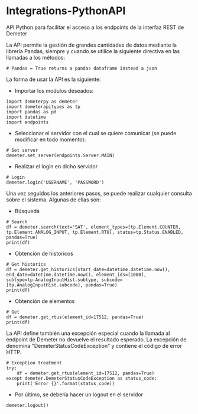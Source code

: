 # Integrations-PythonAPI
API Python para facilitar el acceso a los endpoints de la interfaz REST de Demeter

La API permite la gestión de grandes cantidades de datos mediante la librería Pandas, siempre y cuando se utilice la siguiente directiva en las llamadas a los métodos:
```
# Pandas = True returns a pandas dataframe instead a json
```

La forma de usar la API es la siguiente:

- Importar los modulos deseados:
```
import demeterpy as demeter
import demeterapitypes as tp
import pandas as pd
import datetime
import endpoints
```
- Seleccionar el servidor con el cual se quiere comunicar (se puede modificar en todo momento):
```
# Set server
demeter.set_server(endpoints.Server.MAIN)
```

- Realizar el login en dicho servidor
```
# Login
demeter.login('USERNAME', 'PASSWORD')
```

Una vez seguidos los anteriores pasos, se puede realizar cualquier consulta sobre el sistema.
Algunas de ellas son:

- Búsqueda
```
# Search
df = demeter.search(text='SAT', element_types=[tp.Element.COUNTER, tp.Element.ANALOG_INPUT, tp.Element.RTU], status=tp.Status.ENABLED, pandas=True)
print(df)
```

- Obtención de historicos
```
# Get historics
df = demeter.get_historics(start_date=datetime.datetime.now(), end_date=datetime.datetime.now(), element_ids=[1000], subtype=tp.AnalogInputHist.subtype, subcode=[tp.AnalogInputHist.subcode], pandas=True)
print(df)
```

- Obtención de elementos
```
# Get
df = demeter.get_rtus(element_id=17512, pandas=True)
print(df)
```
La API define también una excepción especial cuando la llamada al endpoint de Demeter no devuelve el resultado esperado.
La excepción de denomina "DemeterStatusCodeException" y contiene el código de error HTTP.
```
# Exception treatment
try:
    df = demeter.get_rtus(element_id=17512, pandas=True)
except demeter.DemeterStatusCodeException as status_code:
    print('Error {}'.format(status_code))
```
- Por último, se debería hacer un logout en el servidor
```
demeter.logout()
```
